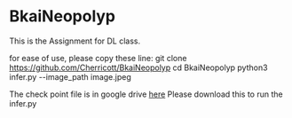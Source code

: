# BkaiNeopolyp
This is the Assignment for DL class.

for ease of use, please copy these line:
git clone https://github.com/Cherricott/BkaiNeopolyp
cd BkaiNeopolyp
python3 infer.py --image_path image.jpeg

The check point file is in google drive [here](https://drive.google.com/file/d/1-IzQs2igtJiBzS2rwhoJg0RzmaUYI1hX/view?usp=sharing) Please download this to run the infer.py

